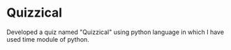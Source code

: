 # Quizzical
Developed a quiz named "Quizzical" using python language in which I have used time module of python.
